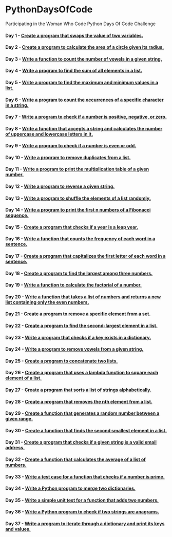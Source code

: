 # PythonDaysOfCode

Participating in the Woman Who Code Python Days Of Code Challenge

#### Day 1 - [Create a program that swaps the value of two variables.](https://github.com/madiajijah11/PythonDaysOfCode/blob/main/day1.py)

#### Day 2 - [Create a program to calculate the area of a circle given its radius.](https://github.com/madiajijah11/PythonDaysOfCode/blob/main/day2.py)

#### Day 3 - [Write a function to count the number of vowels in a given string.](https://github.com/madiajijah11/PythonDaysOfCode/blob/main/day3.py)

#### Day 4 - [Write a program to find the sum of all elements in a list.](https://github.com/madiajijah11/PythonDaysOfCode/blob/main/day4.py)

#### Day 5 - [Write a program to find the maximum and minimum values in a list.](https://github.com/madiajijah11/PythonDaysOfCode/blob/main/day5.py)

#### Day 6 - [Write a program to count the occurrences of a specific character in a string.](https://github.com/madiajijah11/PythonDaysOfCode/blob/main/day6.py)

#### Day 7 - [Write a program to check if a number is positive, negative, or zero.](https://github.com/madiajijah11/PythonDaysOfCode/blob/main/day7.py)

#### Day 8 - [Write a function that accepts a string and calculates the number of uppercase and lowercase letters in it.](https://github.com/madiajijah11/PythonDaysOfCode/blob/main/day8.py)

#### Day 9 - [Write a program to check if a number is even or odd.](https://github.com/madiajijah11/PythonDaysOfCode/blob/main/day9.py)

#### Day 10 - [Write a program to remove duplicates from a list.](https://github.com/madiajijah11/PythonDaysOfCode/blob/main/day10.py)

#### Day 11 - [Write a program to print the multiplication table of a given number.](https://github.com/madiajijah11/PythonDaysOfCode/blob/main/day11.py)

#### Day 12 - [Write a program to reverse a given string.](https://github.com/madiajijah11/PythonDaysOfCode/blob/main/day12.py)

#### Day 13 - [Write a program to shuffle the elements of a list randomly.](https://github.com/madiajijah11/PythonDaysOfCode/blob/main/day13.py)

#### Day 14 - [Write a program to print the first n numbers of a Fibonacci sequence.](https://github.com/madiajijah11/PythonDaysOfCode/blob/main/day14.py)

#### Day 15 - [Create a program that checks if a year is a leap year.](https://github.com/madiajijah11/PythonDaysOfCode/blob/main/day15.py)

#### Day 16 - [Write a function that counts the frequency of each word in a sentence.](https://github.com/madiajijah11/PythonDaysOfCode/blob/main/day16.py)

#### Day 17 - [Create a program that capitalizes the first letter of each word in a sentence.](https://github.com/madiajijah11/PythonDaysOfCode/blob/main/day17.py)

#### Day 18 - [Create a program to find the largest among three numbers.](https://github.com/madiajijah11/PythonDaysOfCode/blob/main/day18.py)

#### Day 19 - [Write a function to calculate the factorial of a number.](https://github.com/madiajijah11/PythonDaysOfCode/blob/main/day19.py)

#### Day 20 - [Write a function that takes a list of numbers and returns a new list containing only the even numbers.](https://github.com/madiajijah11/PythonDaysOfCode/blob/main/day20.py)

#### Day 21 - [Create a program to remove a specific element from a set.](https://github.com/madiajijah11/PythonDaysOfCode/blob/main/day21.py)

#### Day 22 - [Create a program to find the second-largest element in a list.](https://github.com/madiajijah11/PythonDaysOfCode/blob/main/day22.py)

#### Day 23 - [Write a program that checks if a key exists in a dictionary.](https://github.com/madiajijah11/PythonDaysOfCode/blob/main/day23.py)

#### Day 24 - [Write a program to remove vowels from a given string.](https://github.com/madiajijah11/PythonDaysOfCode/blob/main/day24.py)

#### Day 25 - [Create a program to concatenate two lists.](https://github.com/madiajijah11/PythonDaysOfCode/blob/main/day25.py)

#### Day 26 - [Create a program that uses a lambda function to square each element of a list.](https://github.com/madiajijah11/PythonDaysOfCode/blob/main/day26.py)

#### Day 27 - [Create a program that sorts a list of strings alphabetically.](https://github.com/madiajijah11/PythonDaysOfCode/blob/main/day27.py)

#### Day 28 - [Create a program that removes the nth element from a list.](https://github.com/madiajijah11/PythonDaysOfCode/blob/main/day28.py)

#### Day 29 - [Create a function that generates a random number between a given range.](https://github.com/madiajijah11/PythonDaysOfCode/blob/main/day29.py)

#### Day 30 - [Create a function that finds the second smallest element in a list.](https://github.com/madiajijah11/PythonDaysOfCode/blob/main/day30.py)

#### Day 31 - [Create a program that checks if a given string is a valid email address.](https://github.com/madiajijah11/PythonDaysOfCode/blob/main/day31.py)

#### Day 32 - [Create a function that calculates the average of a list of numbers.](https://github.com/madiajijah11/PythonDaysOfCode/blob/main/day32.py)

#### Day 33 - [Write a test case for a function that checks if a number is prime.](https://github.com/madiajijah11/PythonDaysOfCode/blob/main/day33.py)

#### Day 34 - [Write a Python program to merge two dictionaries.](https://github.com/madiajijah11/PythonDaysOfCode/blob/main/day34.py)

#### Day 35 - [Write a simple unit test for a function that adds two numbers.](https://github.com/madiajijah11/PythonDaysOfCode/blob/main/day35.py)

#### Day 36 - [Write a Python program to check if two strings are anagrams.](https://github.com/madiajijah11/PythonDaysOfCode/blob/main/day36.py)

#### Day 37 - [Write a program to iterate through a dictionary and print its keys and values.](https://github.com/madiajijah11/PythonDaysOfCode/blob/main/day37.py)
